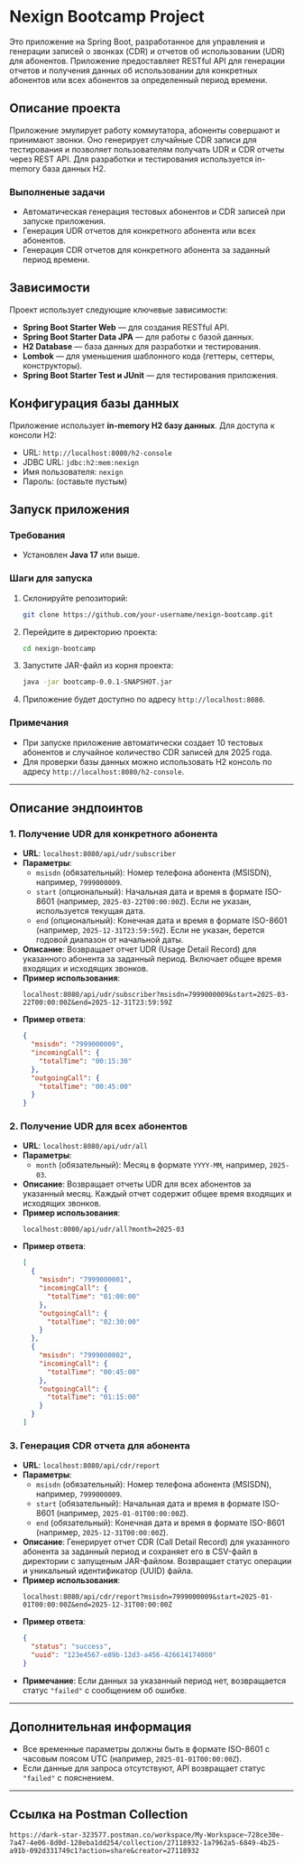 # Nexign Bootcamp Project

Это приложение на Spring Boot, разработанное для управления и генерации записей о звонках (CDR) и 
отчетов об использовании (UDR) для абонентов. Приложение предоставляет RESTful API для генерации 
отчетов и получения данных об использовании для конкретных абонентов или всех абонентов за 
определенный период времени.

## Описание проекта

Приложение эмулирует работу коммутатора, абоненты совершают и принимают звонки. 
Оно генерирует случайные CDR записи для тестирования и позволяет пользователям 
получать UDR и CDR отчеты через REST API. 
Для разработки и тестирования используется in-memory база данных H2.

### Выполненые задачи
- Автоматическая генерация тестовых абонентов и CDR записей при запуске приложения.
- Генерация UDR отчетов для конкретного абонента или всех абонентов.
- Генерация CDR отчетов для конкретного абонента за заданный период времени.

## Зависимости

Проект использует следующие ключевые зависимости:
- **Spring Boot Starter Web** — для создания RESTful API.
- **Spring Boot Starter Data JPA** — для работы с базой данных.
- **H2 Database** — база данных для разработки и тестирования.
- **Lombok** — для уменьшения шаблонного кода (геттеры, сеттеры, конструкторы).
- **Spring Boot Starter Test и JUnit** — для тестирования приложения.

## Конфигурация базы данных

Приложение использует **in-memory H2 базу данных**. 
Для доступа к консоли H2:
- URL: `http://localhost:8080/h2-console`
- JDBC URL: `jdbc:h2:mem:nexign`
- Имя пользователя: `nexign`
- Пароль: (оставьте пустым)

## Запуск приложения

### Требования
- Установлен **Java 17** или выше.

### Шаги для запуска
1. Склонируйте репозиторий:
   ```bash
   git clone https://github.com/your-username/nexign-bootcamp.git
   ```
2. Перейдите в директорию проекта:
   ```bash
   cd nexign-bootcamp
   ```
3. Запустите JAR-файл из корня проекта:
      ```bash
      java -jar bootcamp-0.0.1-SNAPSHOT.jar
      ```

5. Приложение будет доступно по адресу `http://localhost:8080`.

### Примечания
- При запуске приложение автоматически создает 10 тестовых абонентов и случайное количество CDR записей для 2025 года.
- Для проверки базы данных можно использовать H2 консоль по адресу `http://localhost:8080/h2-console`.

---

## Описание эндпоинтов

### 1. Получение UDR для конкретного абонента
- **URL**: `localhost:8080/api/udr/subscriber`
- **Параметры**:
   - `msisdn` (обязательный): Номер телефона абонента (MSISDN), например, `7999000009`.
   - `start` (опциональный): Начальная дата и время в формате ISO-8601 (например, `2025-03-22T00:00:00Z`). Если не указан, используется текущая дата.
   - `end` (опциональный): Конечная дата и время в формате ISO-8601 (например, `2025-12-31T23:59:59Z`). Если не указан, берется годовой диапазон от начальной даты.
- **Описание**: Возвращает отчет UDR (Usage Detail Record) для указанного абонента за заданный период. Включает общее время входящих и исходящих звонков.
- **Пример использования**:
  ```
  localhost:8080/api/udr/subscriber?msisdn=7999000009&start=2025-03-22T00:00:00Z&end=2025-12-31T23:59:59Z
  ```
- **Пример ответа**:
  ```json
  {
    "msisdn": "7999000009",
    "incomingCall": {
      "totalTime": "00:15:30"
    },
    "outgoingCall": {
      "totalTime": "00:45:00"
    }
  }
  ```

### 2. Получение UDR для всех абонентов
- **URL**: `localhost:8080/api/udr/all`
- **Параметры**:
   - `month` (обязательный): Месяц в формате `YYYY-MM`, например, `2025-03`.
- **Описание**: Возвращает отчеты UDR для всех абонентов за указанный месяц. Каждый отчет содержит общее время входящих и исходящих звонков.
- **Пример использования**:
  ```
  localhost:8080/api/udr/all?month=2025-03
  ```
- **Пример ответа**:
  ```json
  [
    {
      "msisdn": "7999000001",
      "incomingCall": {
        "totalTime": "01:00:00"
      },
      "outgoingCall": {
        "totalTime": "02:30:00"
      }
    },
    {
      "msisdn": "7999000002",
      "incomingCall": {
        "totalTime": "00:45:00"
      },
      "outgoingCall": {
        "totalTime": "01:15:00"
      }
    }
  ]
  ```

### 3. Генерация CDR отчета для абонента
- **URL**: `localhost:8080/api/cdr/report`
- **Параметры**:
   - `msisdn` (обязательный): Номер телефона абонента (MSISDN), например, `7999000009`.
   - `start` (обязательный): Начальная дата и время в формате ISO-8601 (например, `2025-01-01T00:00:00Z`).
   - `end` (обязательный): Конечная дата и время в формате ISO-8601 (например, `2025-12-31T00:00:00Z`).
- **Описание**: Генерирует отчет CDR (Call Detail Record) для указанного абонента за заданный период и сохраняет его в CSV-файл в директории с запущеным JAR-файлом. Возвращает статус операции и уникальный идентификатор (UUID) файла.
- **Пример использования**:
  ```
  localhost:8080/api/cdr/report?msisdn=7999000009&start=2025-01-01T00:00:00Z&end=2025-12-31T00:00:00Z
  ```
- **Пример ответа**:
  ```json
  {
    "status": "success",
    "uuid": "123e4567-e89b-12d3-a456-426614174000"
  }
  ```
- **Примечание**: Если данных за указанный период нет, возвращается статус `"failed"` с сообщением об ошибке.

---

## Дополнительная информация
- Все временные параметры должны быть в формате ISO-8601 с часовым поясом UTC (например, `2025-01-01T00:00:00Z`).
- Если данные для запроса отсутствуют, API возвращает статус `"failed"` с пояснением.

---
## Ссылка на Postman Collection 
```
https://dark-star-323577.postman.co/workspace/My-Workspace~728ce30e-7a47-4e06-8d0d-128eba1dd254/collection/27118932-1a7962a5-6849-4b25-a91b-092d331749c1?action=share&creator=27118932
```

